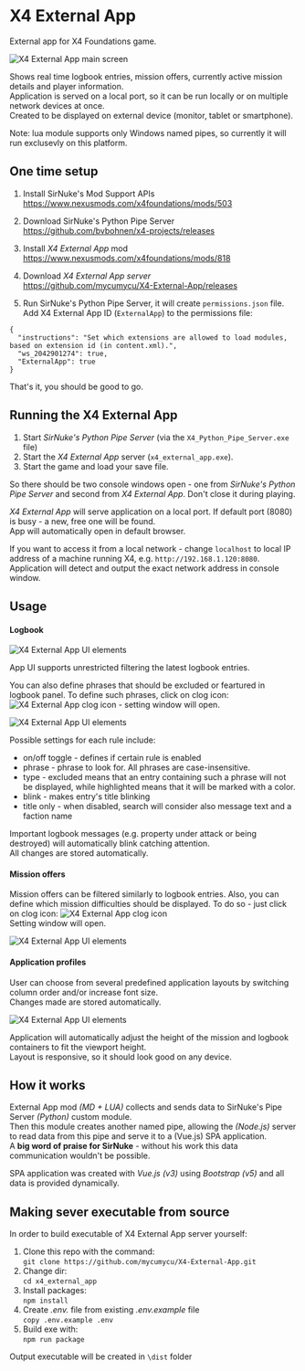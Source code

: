 # X4 External App

External app for X4 Foundations game.

![X4 External App main screen](https://i.imgur.com/d2tnx9s.png)

Shows real time logbook entries, mission offers, currently active mission details and player information.  
Application is served on a local port, so it can be run locally or on multiple network devices at once.  
Created to be displayed on external device (monitor, tablet or smartphone).

Note: lua module supports only Windows named pipes, so currently it will run exclusevly on this platform.

## One time setup

1. Install SirNuke's Mod Support APIs  
   https://www.nexusmods.com/x4foundations/mods/503

2. Download SirNuke's Python Pipe Server  
   https://github.com/bvbohnen/x4-projects/releases  
   
3. Install *X4 External App* mod  
   https://www.nexusmods.com/x4foundations/mods/818

4. Download *X4 External App server*   
   https://github.com/mycumycu/X4-External-App/releases

5. Run SirNuke's Python Pipe Server, it will create `permissions.json` file.   
   Add X4 External App ID (`ExternalApp`) to the permissions file:

```
{
  "instructions": "Set which extensions are allowed to load modules, based on extension id (in content.xml).",
  "ws_2042901274": true,
  "ExternalApp": true
}
```

That's it, you should be good to go.

## Running the X4 External App

1. Start *SirNuke's Python Pipe Server* (via the `X4_Python_Pipe_Server.exe` file) 
2. Start the *X4 External App* server (`x4_external_app.exe`).
3. Start the game and load your save file.

So there should be two console windows open - one from *SirNuke's Python Pipe Server* and second from *X4 External App*. 
Don't close it during playing.    
  
*X4 External App* will serve application on a local port. If default port (8080) is busy - a new, free one will be found.  
App will automatically open in default browser.

If you want to access it from a local network - change `localhost` to local IP address of a machine running X4, e.g. `http://192.168.1.120:8080`.  
Application will detect and output the exact network address in console window.

## Usage

#### Logbook

![X4 External App UI elements](https://i.imgur.com/gopHNqi.png)

App UI supports unrestricted filtering the latest logbook entries.  

You can also define phrases that should be excluded or feartured in logbook panel.
To define such phrases, click on clog icon: ![X4 External App clog icon](https://i.imgur.com/KQGSIIO.png) - setting window will open.  

![X4 External App UI elements](https://i.imgur.com/Z9nw0Xa.png)

Possible settings for each rule include:

* on/off toggle - defines if certain rule is enabled
* phrase - phrase to look for. All phrases are case-insensitive.
* type - excluded means that an entry containing such a phrase will not be displayed, while highlighted means that it will be marked with a color.
* blink - makes entry's title blinking
* title only - when disabled, search will consider also message text and a faction name

Important logbook messages (e.g. property under attack or being destroyed) will automatically blink catching attention.  
All changes are stored automatically.  
  
#### Mission offers
Mission offers can be filtered similarly to logbook entries.
Also, you can define which mission difficulties should be displayed.
To do so - just click on clog icon: ![X4 External App clog icon](https://i.imgur.com/KQGSIIO.png)   
Setting window will open.  

![X4 External App UI elements](https://i.imgur.com/SgwMzcN.png)


#### Application profiles
User can choose from several predefined application layouts by switching column order and/or increase font size.   
Changes made are stored automatically.

![X4 External App UI elements](https://i.imgur.com/M4wPt2b.png)

Application will automatically adjust the height of the mission and logbook containers to fit the viewport height.  
Layout is responsive, so it should look good on any device.



## How it works

External App mod *(MD + LUA)* collects and sends data to SirNuke's Pipe Server *(Python)* custom module.  
Then this module creates another named pipe, allowing the *(Node.js)* server to read data from this pipe and serve it to a (Vue.js) SPA application.  
A **big word of praise for SirNuke** - without his work this data communication wouldn't be possible.

SPA application was created with *Vue.js (v3)* using *Bootstrap (v5)* and all data is provided dynamically.

## Making sever executable from source

In order to build executable of X4 External App server yourself:

1. Clone this repo with the command:  
   `git clone https://github.com/mycumycu/X4-External-App.git`
2. Change dir:  
   `cd x4_external_app`
3. Install packages:  
   `npm install`
4. Create *.env.* file from existing *.env.example* file  
   `copy .env.example .env`
5. Build exe with:  
   `npm run package`

Output executable will be created in `\dist` folder

